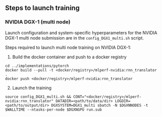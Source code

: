 ## Steps to launch training

### NVIDIA DGX-1 (multi node)
Launch configuration and system-specific hyperparameters for the NVIDIA DGX-1
multi node submission are in the `config_DGX1_multi.sh` script.

Steps required to launch multi node training on NVIDIA DGX-1:

1. Build the docker container and push to a docker registry
```
cd ../implementations/pytorch
docker build --pull -t <docker/registry>/mlperf-nvidia:rnn_translator .
docker push <docker/registry>/mlperf-nvidia:rnn_translator
```

2. Launch the training
```
source config_DGX1_multi.sh && CONT="<docker/registry>/mlperf-nvidia:rnn_translator" DATADIR=<path/to/data/dir> LOGDIR=<path/to/output/dir> DGXSYSTEM=DGX1_multi sbatch -N $DGXNNODES -t $WALLTIME --ntasks-per-node $DGXNGPU run.sub
```

